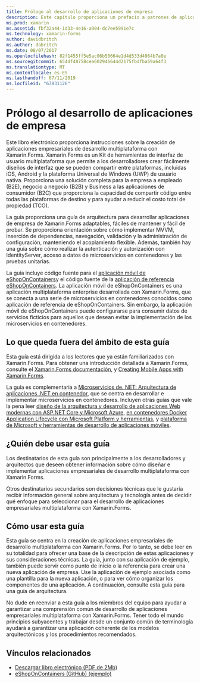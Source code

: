 ```yaml
---
title: Prólogo al desarrollo de aplicaciones de empresa
description: Este capítulo proporciona un prefacio a patrones de aplicación empresarial mediante Xamarin.Forms.
ms.prod: xamarin
ms.assetid: fbf32a44-1d33-4e16-a904-dc7ee5991e7c
ms.technology: xamarin-forms
author: davidbritch
ms.author: dabritch
ms.date: 08/07/2017
ms.openlocfilehash: 82f1455ff5e5ac06b50664e1d4d533d4964b7a0e
ms.sourcegitcommit: 654df48758cea602946644d2175fbdfba59a64f3
ms.translationtype: MT
ms.contentlocale: es-ES
ms.lasthandoff: 07/11/2019
ms.locfileid: "67831126"
---
```

# <a name="preface-to-enterprise-app-development"></a>Prólogo al desarrollo de aplicaciones de empresa

Este libro electrónico proporciona instrucciones sobre la creación de aplicaciones empresariales de desarrollo multiplataforma con Xamarin.Forms. Xamarin.Forms es un Kit de herramientas de interfaz de usuario multiplataforma que permite a los desarrolladores crear fácilmente diseños de interfaz que se pueden compartir entre plataformas, incluidas iOS, Android y la plataforma Universal de Windows (UWP) de usuario nativa. Proporciona una solución completa para la empresa a empleado (B2E), negocio a negocio (B2B) y Business a las aplicaciones de consumidor (B2C) que proporciona la capacidad de compartir código entre todas las plataformas de destino y para ayudar a reducir el costo total de propiedad (TCO).

La guía proporciona una guía de arquitectura para desarrollar aplicaciones de empresa de Xamarin.Forms adaptables, fáciles de mantener y fácil de probar. Se proporciona orientación sobre cómo implementar MVVM, inserción de dependencias, navegación, validación y la administración de configuración, manteniendo el acoplamiento flexible. Además, también hay una guía sobre cómo realizar la autenticación y autorización con IdentityServer, acceso a datos de microservicios en contenedores y las pruebas unitarias.

La guía incluye código fuente para el [aplicación móvil de eShopOnContainers](https://github.com/dotnet-architecture/eShopOnContainers/tree/master/src/Mobile)y el código fuente de la [aplicación de referencia eShopOnContainers](https://github.com/dotnet-architecture/eShopOnContainers). La aplicación móvil de eShopOnContainers es una aplicación multiplataforma enterprise desarrollada con Xamarin.Forms, que se conecta a una serie de microservicios en contenedores conocidos como aplicación de referencia de eShopOnContainers. Sin embargo, la aplicación móvil de eShopOnContainers puede configurarse para consumir datos de servicios ficticios para aquellos que desean evitar la implementación de los microservicios en contenedores.

## <a name="whats-left-out-of-this-guides-scope"></a>Lo que queda fuera del ámbito de esta guía

Esta guía está dirigida a los lectores que ya están familiarizados con Xamarin.Forms. Para obtener una introducción detallada a Xamarin.Forms, consulte el [Xamarin.Forms documentación](~/xamarin-forms/index.yml), y [Creating Mobile Apps with Xamarin.Forms](https://aka.ms/xamebook).

La guía es complementaria a [Microservicios de. NET: Arquitectura de aplicaciones .NET en contenedor](https://aka.ms/microservicesebook), que se centra en desarrollar e implementar microservicios en contenedores. Incluyen otras guías que vale la pena leer [diseño de la arquitectura y desarrollo de aplicaciones Web modernas con ASP.NET Core y Microsoft Azure](https://aka.ms/WebAppEbook), [en contenedores Docker Application Lifecycle con Microsoft Platform y herramientas](https://aka.ms/dockerlifecycleebook), y [plataforma de Microsoft y herramientas de desarrollo de aplicaciones móviles](https://aka.ms/MobAppDev/StndPDF).

## <a name="who-should-use-this-guide"></a>¿Quién debe usar esta guía

Los destinatarios de esta guía son principalmente a los desarrolladores y arquitectos que deseen obtener información sobre cómo diseñar e implementar aplicaciones empresariales de desarrollo multiplataforma con Xamarin.Forms.

Otros destinatarios secundarios son decisiones técnicas que le gustaría recibir información general sobre arquitectura y tecnología antes de decidir qué enfoque para seleccionar para el desarrollo de aplicaciones empresariales multiplataforma con Xamarin.Forms.

## <a name="how-to-use-this-guide"></a>Cómo usar esta guía

Esta guía se centra en la creación de aplicaciones empresariales de desarrollo multiplataforma con Xamarin.Forms. Por lo tanto, se debe leer en su totalidad para ofrecer una base de la descripción de estas aplicaciones y sus consideraciones técnicas. La guía, junto con su aplicación de ejemplo, también puede servir como punto de inicio o la referencia para crear una nueva aplicación de empresa. Use la aplicación de ejemplo asociada como una plantilla para la nueva aplicación, o para ver cómo organizar los componentes de una aplicación. A continuación, consulte esta guía para una guía de arquitectura.

No dude en reenviar a esta guía a los miembros del equipo para ayudar a garantizar una comprensión común de desarrollo de aplicaciones empresariales multiplataforma con Xamarin.Forms. Tener todo el mundo principios subyacentes y trabajar desde un conjunto común de terminología ayudará a garantizar una aplicación coherente de los modelos arquitectónicos y los procedimientos recomendados.


## <a name="related-links"></a>Vínculos relacionados

- [Descargar libro electrónico (PDF de 2Mb)](https://aka.ms/xamarinpatternsebook)
- [eShopOnContainers (GitHub) (ejemplo)](https://github.com/dotnet-architecture/eShopOnContainers)
